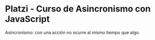 # Platzi - Curso de Asincronismo con JavaScript  
  
Asincronismo: con una acción no ocurre al mismo tiempo que algo.  
